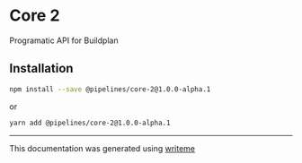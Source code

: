 # Core 2

Programatic API for Buildplan

## Installation

```bash
npm install --save @pipelines/core-2@1.0.0-alpha.1
```
or
```bash
yarn add @pipelines/core-2@1.0.0-alpha.1
```

---
This documentation was generated using [writeme](https://www.npmjs.com/package/@writeme/core)
